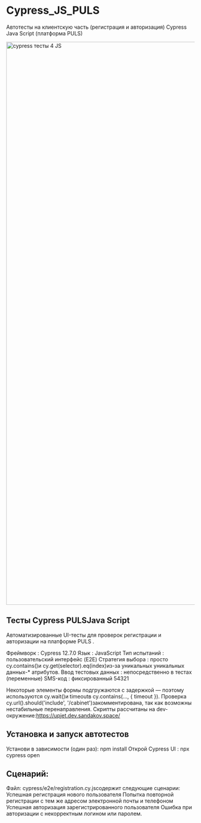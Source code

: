 # Cypress_JS_PULS
Автотесты на клиентскую часть (регистрация и авторизация) Cypress Java Script (платформа PULS)

<img width="2256" height="1504" alt="cypress тесты 4 JS" src="https://github.com/user-attachments/assets/d95d7ff5-4127-4208-96ae-8e6ce7439b44" />

## Тесты Cypress PULSJava Script
Автоматизированные UI-тесты для проверок регистрации и авторизации на платформе PULS .

Фреймворк : Cypress 12.7.0
Язык : JavaScript
Тип испытаний : пользовательский интерфейс (E2E)
Стратегия выбора : просто cy.contains()и cy.get(selector).eq(index)из-за уникальных уникальных данных-* атрибутов.
Ввод тестовых данных : непосредственно в тестах (переменные)
SMS-код : фиксированный 54321

Некоторые элементы формы подгружаются с задержкой — поэтому используются cy.wait()и timeoutв cy.contains(..., { timeout }).
Проверка cy.url().should('include', '/cabinet')закомментирована, так как возможны нестабильные перенаправления.
Скрипты рассчитаны на dev-окружение:https://upjet.dev.sandakov.space/

## Установка и запуск автотестов
Установи в зависимости (один раз):
npm install
Открой Cypress UI :
npx cypress open

## Сценарий:
Файл: cypress/e2e/registration.cy.jsсодержит следующие сценарии:
Успешная регистрация нового пользователя
Попытка повторной регистрации с тем же адресом электронной почты и телефоном
Успешная авторизация зарегистрированного пользователя
Ошибка при авторизации с некорректным логином или паролем.


